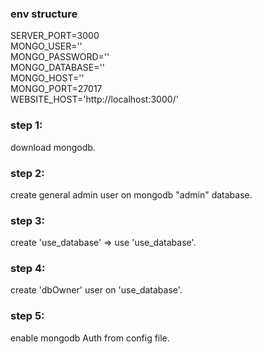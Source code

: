 ### env structure
SERVER_PORT=3000 <br>
MONGO_USER=''<br>
MONGO_PASSWORD=''<br>
MONGO_DATABASE=''<br>
MONGO_HOST=''<br>
MONGO_PORT=27017<br>
WEBSITE_HOST='http://localhost:3000/'<br>

### step 1:<br>
download mongodb.<br>

### step 2:<br>
create general admin user on mongodb "admin" database.<br>

### step 3:<br>
create 'use_database' => use 'use_database'.<br>

### step 4:<br>
create 'dbOwner' user on 'use_database'.<br>

### step 5:<br>
enable mongodb Auth from config file.<br>

